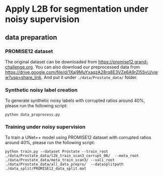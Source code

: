 # Apply L2B for segmentation under noisy supervision
## data preparation
### PROMISE12 dataset
The original dataset can be downloaded from https://promise12.grand-challenge.org. You can also download our preprocessed data from https://drive.google.com/file/d/1Xaj9MuYxaqzA28rq8E3VZe6A9rZI5SvU/view?usp=share_link. And put it under `./data/Prostate_data/` folder.

### Synthetic noisy label creation
To generate synthetic noisy labels with corrupted ratios around 40%, please run the following script:
```
python data_proprocess.py
```

### Training under noisy supervision
To train a UNet++ model using PROMISE12 dataset with corrupted ratios around 40%, please run the following script:
```
python train.py --dataset Prostate --train_root ./data/Prostate_data/l2b_train_scan3_corrupt_06/  --meta_root ./data/Prostate_data/meta_train_scan3/ --vali_root ./data/Prostate_data/all_data_prepro/  --datasplitpath ./data_split/PROMISE12_data_split.mat
```
